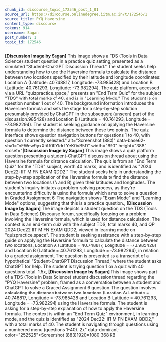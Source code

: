 ```yaml
---
chunk_id: discourse_topic_172546_post_1_01
source_url: https://discourse.onlinedegree.iitm.ac.in/t/172546/1
source_title: PYQ Haversine
content_type: discourse
tokens: 914
username: Sagan
post_number: 1
topic_id: 172546
---
```


**[Discussion Image by Sagan]** This image shows a TDS (Tools in Data Science) student question in a practice quiz setting, presented as a simulated "Student-ChatGPT Discussion Thread." The student seeks help understanding how to use the Haversine formula to calculate the distance between two locations specified by their latitude and longitude coordinates: Location A (Latitude: 40.748817, Longitude: -73.985428) and Location B (Latitude: 40.761293, Longitude: -73.982294). The quiz platform, accessed via a URL "quizpractice.space," presents an "End Term Quiz" for the subject "TDS" with total marks of 40, and is in "Learning Mode." The student is on question number 1 out of 40. The background information introduces the Haversine formula and sets the stage for a step-by-step solution presumably provided by ChatGPT in the subsequent (unseen) part of the discussion.985428) and Location B (Latitude = 40.761293, Longitude = -73.982294). The student is seeking guidance on applying the Haversine formula to determine the distance between these two points. The quiz interface shows question navigation buttons for questions 1 to 40, with question 1 currently selected." alt="Screenshot (883)" data-base62-sha1="xFWew9yxXiAf0RYldrLYeK0vB5D" width="690" height="388" srcset="**[Discussion Image by Sagan]** This image shows a quiz platform question presenting a student-ChatGPT discussion thread about using the Haversine formula for distance calculation. The quiz is from an "End Term Quiz" for the "TDS" subject, worth 40 marks, and is identified as "2024 Dec22: IIT M FN EXAM QDD2." The student seeks help in understanding the step-by-step application of the Haversine formula to find the distance between two locations (A and B) given their latitudes and longitudes. The student's inquiry initiates a problem-solving process, as they're encountering difficulty in using the formula which aims to solve a question in Graded Assignment 6. The navigation shows "Exam Mode" and "Learning Mode" options, suggesting that this is a practice question., **[Discussion Image by Sagan]** The image depicts a student question on the TDS (Tools in Data Science) Discourse forum, specifically focusing on a problem involving the Haversine formula, which is used for distance calculation. The context is an end-term quiz with the subject TDS, total marks 40, and QP 2024 Dec22 IIT M FN EXAM QDD2, viewed in learning mode on "quizpractice.space". The student is seeking assistance with a step-by-step guide on applying the Haversine formula to calculate the distance between two locations, Location A (Latitude = 40.748817, Longitude = -73.985428) and Location B (Latitude = 40.761293, Longitude = -73.982294), in relation to a graded assignment. The question is presented as a transcript of a hypothetical "Student-ChatGPT Discussion Thread," where the student asks ChatGPT for help. The student is trying question 1 on a quiz with 40 questions total. 1.5x, **[Discussion Image by Sagan]** This image shows part of a TDS (Tools in Data Science) student discussion thread regarding the "PYQ Haversine" problem, framed as a conversation between a student and ChatGPT to solve a Graded Assignment 6 question. The question involves calculating the distance between two locations (Location A: Latitude = 40.748817, Longitude = -73.985428 and Location B: Latitude = 40.761293, Longitude = -73.982294) using the Haversine formula. The student is asking for a step-by-step explanation of how to apply the Haversine formula. The context is within an "End Term Quiz" environment, in learning mode, and the quiz is identified as "2024 Dec22: IIT M FN EXAM QDD2," with a total marks of 40. The student is navigating through questions using a numbered menu (questions 1-40). 2x" data-dominant-color="252525">Screenshot (883)1920×1080 368 KB
